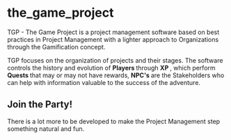 # the_game_project
TGP - The Game Project is a project management software based on best practices in Project Management with a lighter 
approach to Organizations through the Gamification concept.  

TGP focuses on the organization of projects and their stages. 
The software controls the history and evolution of <b> Players </b> through <b> XP </b>, which perform <b> Quests </b> that may
or may not have rewards, <b> NPC's </b> are the Stakeholders who can help with information valuable to the success of the adventure.  

<h2>Join the Party!</h2>
There is a lot more to be developed to make the Project Management step something natural and fun.
